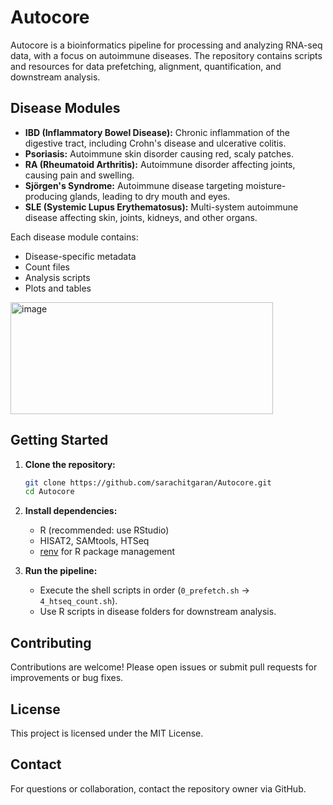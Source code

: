 # Autocore

Autocore is a bioinformatics pipeline for processing and analyzing RNA-seq data, with a focus on autoimmune diseases. The repository contains scripts and resources for data prefetching, alignment, quantification, and downstream analysis.

## Disease Modules

- **IBD (Inflammatory Bowel Disease):** Chronic inflammation of the digestive tract, including Crohn's disease and ulcerative colitis.
- **Psoriasis:** Autoimmune skin disorder causing red, scaly patches.
- **RA (Rheumatoid Arthritis):** Autoimmune disorder affecting joints, causing pain and swelling.
- **Sjörgen's Syndrome:** Autoimmune disease targeting moisture-producing glands, leading to dry mouth and eyes.
- **SLE (Systemic Lupus Erythematosus):** Multi-system autoimmune disease affecting skin, joints, kidneys, and other organs.

Each disease module contains:
- Disease-specific metadata
- Count files
- Analysis scripts
- Plots and tables

<img width="420" height="179" alt="image" src="https://github.com/user-attachments/assets/5ca12b17-9fbd-4e28-a141-a77d8eb6fc7d" />

## Getting Started

1. **Clone the repository:**
   ```sh
   git clone https://github.com/sarachitgaran/Autocore.git
   cd Autocore
   ```
2. **Install dependencies:**
   - R (recommended: use RStudio)
   - HISAT2, SAMtools, HTSeq
   - [renv](https://rstudio.github.io/renv/) for R package management

3. **Run the pipeline:**
   - Execute the shell scripts in order (`0_prefetch.sh` → `4_htseq_count.sh`).
   - Use R scripts in disease folders for downstream analysis.

## Contributing

Contributions are welcome! Please open issues or submit pull requests for improvements or bug fixes.

## License

This project is licensed under the MIT License.

## Contact

For questions or collaboration, contact the repository owner via GitHub.
